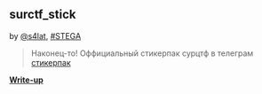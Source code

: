 ## surctf_stick
by [@s4lat](https://github.com/s4lat), [#STEGA](/README.md#STEGA)

> Наконец-то! Оффициальный стикерпак сурцтф в телеграм
[стикерпак](https://t.me/addstickers/surctf_stick)

**[Write-up](WRITEUP.md)**  